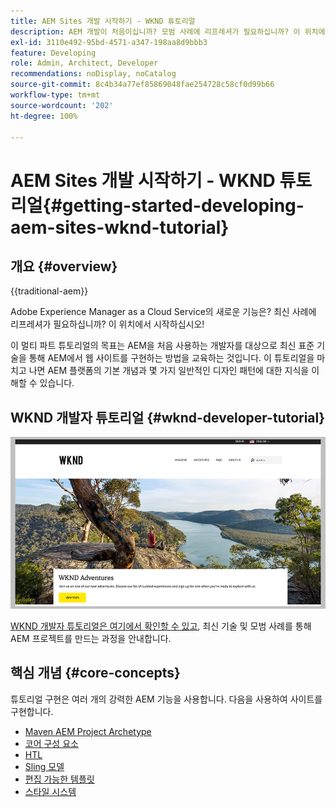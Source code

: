```yaml
---
title: AEM Sites 개발 시작하기 - WKND 튜토리얼
description: AEM 개발이 처음이십니까? 모범 사례에 리프레셔가 필요하십니까? 이 위치에서 시작하십시오! 이 멀티 파트 튜토리얼의 목표는 AEM을 처음 사용하는 개발자를 대상으로 최신 표준 기술을 통해 AEM에서 웹 사이트를 구현하는 방법을 교육하는 것입니다.
exl-id: 3110e492-95bd-4571-a347-198aa8d9bbb3
feature: Developing
role: Admin, Architect, Developer
recommendations: noDisplay, noCatalog
source-git-commit: 8c4b34a77ef85869048fae254728c58cf0d99b66
workflow-type: tm+mt
source-wordcount: '202'
ht-degree: 100%

---
```



# AEM Sites 개발 시작하기 - WKND 튜토리얼{#getting-started-developing-aem-sites-wknd-tutorial}

## 개요 {#overview}

{{traditional-aem}}

Adobe Experience Manager as a Cloud Service의 새로운 기능은? 최신 사례에 리프레셔가 필요하십니까? 이 위치에서 시작하십시오!

이 멀티 파트 튜토리얼의 목표는 AEM을 처음 사용하는 개발자를 대상으로 최신 표준 기술을 통해 AEM에서 웹 사이트를 구현하는 방법을 교육하는 것입니다. 이 튜토리얼을 마치고 나면 AEM 플랫폼의 기본 개념과 몇 가지 일반적인 디자인 패턴에 대한 지식을 이해할 수 있습니다.

## WKND 개발자 튜토리얼 {#wknd-developer-tutorial}

![WKND](assets/wknd-tutorial-homepage.png)

[WKND 개발자 튜토리얼은 여기에서 확인할 수 있고](https://experienceleague.adobe.com/docs/experience-manager-learn/getting-started-wknd-tutorial-develop/overview.html), 최신 기술 및 모범 사례를 통해 AEM 프로젝트를 만드는 과정을 안내합니다.

## 핵심 개념 {#core-concepts}

튜토리얼 구현은 여러 개의 강력한 AEM 기능을 사용합니다. 다음을 사용하여 사이트를 구현합니다.

* [Maven AEM Project Archetype](https://experienceleague.adobe.com/docs/experience-manager-core-components/using/developing/archetype/overview.html)
* [코어 구성 요소](https://experienceleague.adobe.com/docs/experience-manager-core-components/using/introduction.html)
* [HTL](https://experienceleague.adobe.com/docs/experience-manager-htl/using/getting-started/getting-started.html)
* [Sling 모델](https://sling.apache.org/documentation/bundles/models.html)
* [편집 가능한 템플릿](https://experienceleague.adobe.com/docs/experience-manager-learn/sites/page-authoring/template-editor-feature-video-use.html)
* [스타일 시스템](https://experienceleague.adobe.com/docs/experience-manager-learn/sites/page-authoring/style-system-feature-video-use.html)

